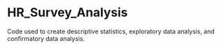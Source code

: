 # HR_Survey_Analysis
Code used to create descriptive statistics, exploratory data analysis, and confirmatory data analysis.
